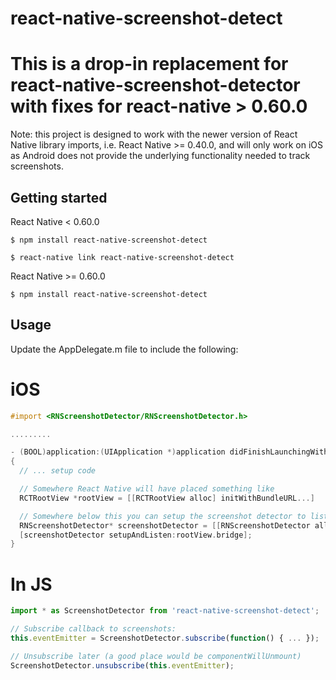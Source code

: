 
# react-native-screenshot-detect

# This is a drop-in replacement for react-native-screenshot-detector with fixes for react-native > 0.60.0

Note: this project is designed to work with the newer version of React Native library imports, i.e. React Native >= 0.40.0, and will only work on iOS as Android does not provide the underlying functionality needed to track screenshots.

## Getting started

React Native < 0.60.0

`$ npm install react-native-screenshot-detect`

`$ react-native link react-native-screenshot-detect`

React Native >= 0.60.0

`$ npm install react-native-screenshot-detect`

## Usage

Update the AppDelegate.m file to include the following:

# iOS
```objectivec
#import <RNScreenshotDetector/RNScreenshotDetector.h>

.........

- (BOOL)application:(UIApplication *)application didFinishLaunchingWithOptions:(NSDictionary *)launchOptions
{
  // ... setup code

  // Somewhere React Native will have placed something like
  RCTRootView *rootView = [[RCTRootView alloc] initWithBundleURL...]

  // Somewhere below this you can setup the screenshot detector to listen for events
  RNScreenshotDetector* screenshotDetector = [[RNScreenshotDetector alloc] init];
  [screenshotDetector setupAndListen:rootView.bridge];
}
```

# In JS
```javascript
import * as ScreenshotDetector from 'react-native-screenshot-detect';

// Subscribe callback to screenshots:
this.eventEmitter = ScreenshotDetector.subscribe(function() { ... });

// Unsubscribe later (a good place would be componentWillUnmount)
ScreenshotDetector.unsubscribe(this.eventEmitter);
```
  